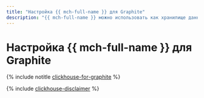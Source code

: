 ```yaml
---
title: "Настройка {{ mch-full-name }} для Graphite"
description: "{{ mch-full-name }} можно использовать как хранилище данных для Graphite."
---
```


# Настройка {{ mch-full-name }} для Graphite

{% include notitle [clickhouse-for-graphite](../../_tutorials/dataplatform/clickhouse-for-graphite.md) %}

{% include [clickhouse-disclaimer](../../_includes/clickhouse-disclaimer.md) %}
